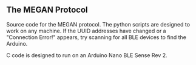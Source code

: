 ## The MEGAN Protocol

Source code for the MEGAN protocol. The python scripts are designed to work on any machine. If the UUID addresses have changed or a "Connection Error!" appears, try scanning for all BLE devices to find the Arduino.

C code is designed to run on an Arduino Nano BLE Sense Rev 2.
